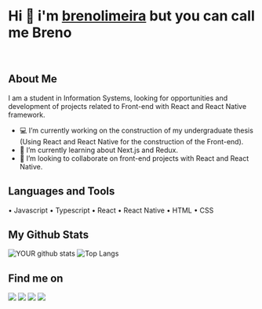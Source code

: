 # Hi 👋 i'm <a href="https://github.com/brenolimeira">brenolimeira</a> but you can call me Breno
</br>

## About Me

I am a student in Information Systems, looking for opportunities and development of projects related to Front-end with React and React Native framework.
- 💻 I’m currently working on the construction of my undergraduate thesis (Using React and React Native for the construction of the Front-end).
- 🌱 I’m currently learning about Next.js and Redux.
- 🤝 I’m looking to collaborate on front-end projects with React and React Native.

## Languages and Tools
• Javascript • Typescript • React • React Native • HTML • CSS
## My Github Stats

![YOUR github stats](https://github-readme-stats.vercel.app/api?username=brenolimeira&show_icons=true&theme=tokyonight)
![Top Langs](https://github-readme-stats.vercel.app/api/top-langs/?username=brenolimeira&theme=tokyonight&layout=compact)

## Find me on

[<img src="https://img.shields.io/badge/twitter-%231DA1F2.svg?&style=for-the-badge&logo=twitter&logoColor=white" />](https://twitter.com/brenolimeira1) [<img src = "https://img.shields.io/badge/gmail-%23E4405F.svg?&style=for-the-badge&logo=gmail&logoColor=white">](mailto:brenolimeira@gmail.com) [<img src="https://img.shields.io/badge/linkedin-%230077B5.svg?&style=for-the-badge&logo=linkedin&logoColor=white" />](https://www.linkedin.com/in/breno-silvério-6a1810135/) [<img src = "https://img.shields.io/badge/instagram-%23E4405F.svg?&style=for-the-badge&logo=instagram&logoColor=white">](https://www.instagram.com/brenosilveriolimeira/) 
